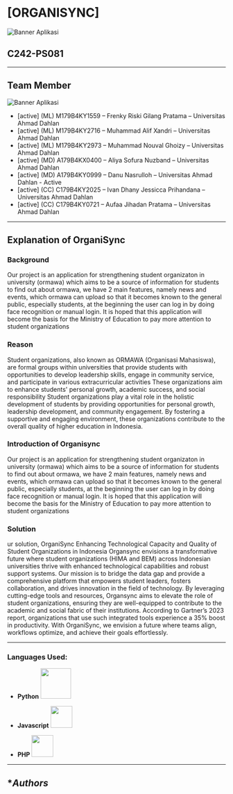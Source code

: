 # **[ORGANISYNC]**

![Banner Aplikasi](https://github.com/user-attachments/assets/44896247-eb14-4138-88e4-7cf39d7466ac)
  <!-- Ganti dengan link gambar banner aplikasi -->

## C242-PS081


---

##  **Team Member**

![Banner Aplikasi](https://github.com/user-attachments/assets/ee06372a-17a9-499f-bba9-f9648095feeb)

  <!-- Ganti dengan link gambar banner aplikasi -->
  
- [active] (ML) M179B4KY1559 – Frenky Riski Gilang Pratama – Universitas Ahmad Dahlan
- [active] (ML) M179B4KY2716 – Muhammad Alif Xandri – Universitas Ahmad Dahlan
- [active] (ML) M179B4KY2973 – Muhammad Nouval Ghoizy – Universitas Ahmad Dahlan
- [active] (MD) A179B4KX0400 – Aliya Sofura Nuzband –  Universitas Ahmad Dahlan
- [active] (MD) A179B4KY0999 – Danu Nasrulloh – Universitas Ahmad Dahlan - Active
- [active] (CC) C179B4KY2025 – Ivan Dhany Jessicca Prihandana – Universitas Ahmad Dahlan
- [active] (CC) C179B4KY0721 – Aufaa Jihadan Pratama – Universitas Ahmad Dahlan

---

##  **Explanation of OrganiSync**

### **Background**
Our project is an application for strengthening student organizaton in university (ormawa) which aims to be a source of information for students to find out about ormawa, we have 2 main features, namely news and events, which ormawa can upload so that it becomes known to the general public, especially students, at the beginning the user can log in by doing face recognition or manual login. It is hoped that this application will become the basis for the Ministry of Education to pay more attention to student organizations


### **Reason**
Student organizations, also known as ORMAWA (Organisasi Mahasiswa), are formal groups within universities that provide students with opportunities to develop leadership skills, engage in community service, and participate in various extracurricular activities These organizations aim to enhance students' personal growth, academic success, and social responsibility Student organizations play a vital role in the holistic development of students by providing opportunities for personal growth, leadership development, and community engagement. By fostering a supportive and engaging environment, these organizations contribute to the overall quality of higher education in Indonesia.

### **Introduction of Organisync**
Our project is an application for strengthening student organizaton in university (ormawa) which aims to be a source of information for students to find out about ormawa, we have 2 main features, namely news and events, which ormawa can upload so that it becomes known to the general public, especially students, at the beginning the user can log in by doing face recognition or manual login. It is hoped that this application will become the basis for the Ministry of Education to pay more attention to student organizations

### **Solution**
ur solution, OrganiSync Enhancing Technological Capacity and Quality of Student Organizations in Indonesia Organsync envisions a transformative future where student organizations (HIMA and BEM) across Indonesian universities thrive with enhanced technological capabilities and robust support systems. Our mission is to bridge the data gap and provide a comprehensive platform that empowers student leaders, fosters collaboration, and drives innovation in the field of technology. By leveraging cutting-edge tools and resources, Organsync aims to elevate the role of student organizations, ensuring they are well-equipped to contribute to the academic and social fabric of their institutions. According to Gartner’s 2023 report, organizations that use such integrated tools experience a 35% boost in productivity. With OrganiSync, we envision a future where teams align, workflows optimize, and achieve their goals effortlessly.

---

### **Languages Used:**
- **Python** <img src="https://www.python.org/static/community_logos/python-logo.png" width="70"/>
  
- **Javascript** <img src="https://upload.wikimedia.org/wikipedia/commons/thumb/9/99/Unofficial_JavaScript_logo_2.svg/1200px-Unofficial_JavaScript_logo_2.svg.png" width="50"/>  

- **PHP** <img src="https://upload.wikimedia.org/wikipedia/commons/thumb/2/27/PHP-logo.svg/711px-PHP-logo.svg.png?20180502235434" width="50"/>  
---


##  **Authors*





